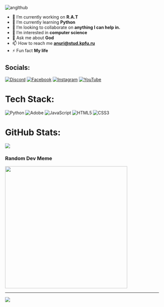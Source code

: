 <p align="left"> <img src="https://komarev.com/ghpvc/?username=anglthub&label=Profile%20views&color=0e75b6&style=flat" alt="anglthub" /> </p>

- 🔭 I’m currently working on **R.A.T**
- 🌱 I’m currently learning **Python**
- 👯 I’m looking to collaborate on **anything I can help in.**
- 👀 I’m interested in **computer science**
- 💬 Ask me about **God**
- 📫 How to reach me **anuri@stud.kpfu.ru**
- ⚡ Fun fact **My life**
##  Socials:
[![Discord](https://img.shields.io/badge/Discord-%237289DA.svg?logo=discord&logoColor=white)](https://discord.gg/AN#6882) [![Facebook](https://img.shields.io/badge/Facebook-%231877F2.svg?logo=Facebook&logoColor=white)](https://facebook.com/n_achreff) [![Instagram](https://img.shields.io/badge/Instagram-%23E4405F.svg?logo=Instagram&logoColor=white)](https://instagram.com/n_achreff) [![YouTube](https://img.shields.io/badge/YouTube-%23FF0000.svg?logo=YouTube&logoColor=white)](https://youtube.com/@@AN-vo4vk) 

#  Tech Stack:
![Python](https://img.shields.io/badge/python-3670A0?style=for-the-badge&logo=python&logoColor=ffdd54) ![Adobe](https://img.shields.io/badge/adobe-%23FF0000.svg?style=for-the-badge&logo=adobe&logoColor=white) ![JavaScript](https://img.shields.io/badge/javascript-%23323330.svg?style=for-the-badge&logo=javascript&logoColor=%23F7DF1E) ![HTML5](https://img.shields.io/badge/html5-%23E34F26.svg?style=for-the-badge&logo=html5&logoColor=white) ![CSS3](https://img.shields.io/badge/css3-%231572B6.svg?style=for-the-badge&logo=css3&logoColor=white)
#  GitHub Stats:
![](https://github-readme-streak-stats.herokuapp.com/?user=ANGlTHUB&theme=dark&hide_border=false)<br/>

###  Random Dev Meme
<img src='https://randommeme-five.vercel.app/' style="height: 400px;"/>

---
[![](https://visitcount.itsvg.in/api?id=ANGlTHUB&icon=1&color=3)](https://visitcount.itsvg.in)

